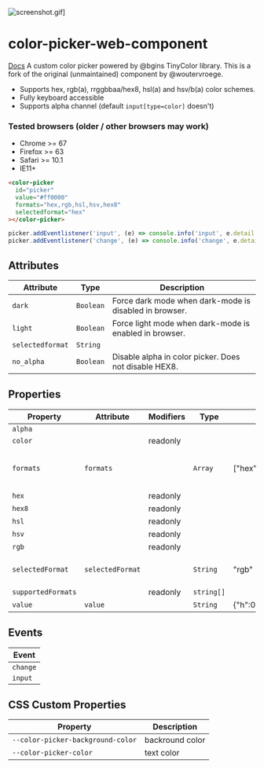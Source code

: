 ![screenshot.gif](https://github.com/GrahamSH-LLK/color-picker/blob/fix-screenshot/screenshot.gif?raw=true)]
# color-picker-web-component
[Docs](https://gh.grahamsh.com/color-picker)
A custom color picker powered by @bgins TinyColor library. This is a fork of the original (unmaintained) component by @woutervroege.

- Supports hex, rgb(a), rrggbbaa/hex8, hsl(a) and hsv/b(a) color schemes.
- Fully keyboard accessible
- Supports alpha channel (default `input[type=color]` doesn't)

### Tested browsers (older / other browsers may work)
- Chrome >= 67
- Firefox >= 63
- Safari >= 10.1
- IE11+


```html
<color-picker
  id="picker"
  value="#ff0000"
  formats="hex,rgb,hsl,hsv,hex8"
  selectedformat="hex"
></color-picker>
```
```javascript
picker.addEventlistener('input', (e) => console.info('input', e.detail.value))
picker.addEventlistener('change', (e) => console.info('change', e.detail.value))
```

## Attributes

| Attribute        | Type      | Description                                            |
|------------------|-----------|--------------------------------------------------------|
| `dark`           | `Boolean` | Force dark mode when dark-mode is disabled in browser. |
| `light`          | `Boolean` | Force light mode when dark-mode is enabled in browser. |
| `selectedformat` | `String`  |                                                        |
| `no_alpha`       | `Boolean` | Disable alpha in color picker. Does not disable HEX8.  |
## Properties

| Property           | Attribute        | Modifiers | Type       | Default                          | Description                   |
|--------------------|------------------|-----------|------------|----------------------------------|-------------------------------|
| `alpha`            |                  |           |            |                                  |                               |
| `color`            |                  | readonly  |            |                                  |                               |
| `formats`          | `formats`        |           | `Array`    | ["hex","hex8","rgb","hsv","hsl"] | list of visible color schemes |
| `hex`              |                  | readonly  |            |                                  |                               |
| `hex8`             |                  | readonly  |            |                                  |                               |!
| `hsl`              |                  | readonly  |            |                                  |                               |
| `hsv`              |                  | readonly  |            |                                  |                               |
| `rgb`              |                  | readonly  |            |                                  |                               |
| `selectedFormat`   | `selectedFormat` |           | `String`   | "rgb"                            | selected color scheme         |
| `supportedFormats` |                  | readonly  | `string[]` |                                  |                               |
| `value`            | `value`          |           | `String`   | {"h":0,"s":1,"v":1}              | color value                   |

## Events

| Event    |
|----------|
| `change` |
| `input`  |

## CSS Custom Properties

| Property                          | Description     |
|-----------------------------------|-----------------|
| `--color-picker-background-color` | backround color |
| `--color-picker-color`            | text color      |
